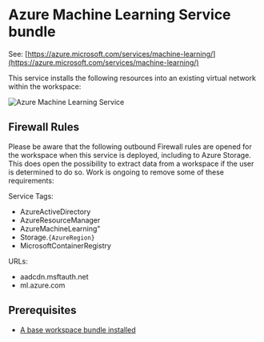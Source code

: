 # Azure Machine Learning Service bundle

See: [https://azure.microsoft.com/services/machine-learning/](https://azure.microsoft.com/services/machine-learning/)

This service installs the following resources into an existing virtual network within the workspace:

![Azure Machine Learning Service](images/aml_service.png)

## Firewall Rules

Please be aware that the following outbound Firewall rules are opened for the workspace when this service is deployed, including to Azure Storage. This does open the possibility to extract data from a workspace if the user is determined to do so. Work is ongoing to remove some of these requirements:

Service Tags:
- AzureActiveDirectory
- AzureResourceManager
- AzureMachineLearning"
- Storage.`{AzureRegion}`
- MicrosoftContainerRegistry

URLs:
- aadcdn.msftauth.net
- ml.azure.com


## Prerequisites

- [A base workspace bundle installed](../workspaces/base.md)
